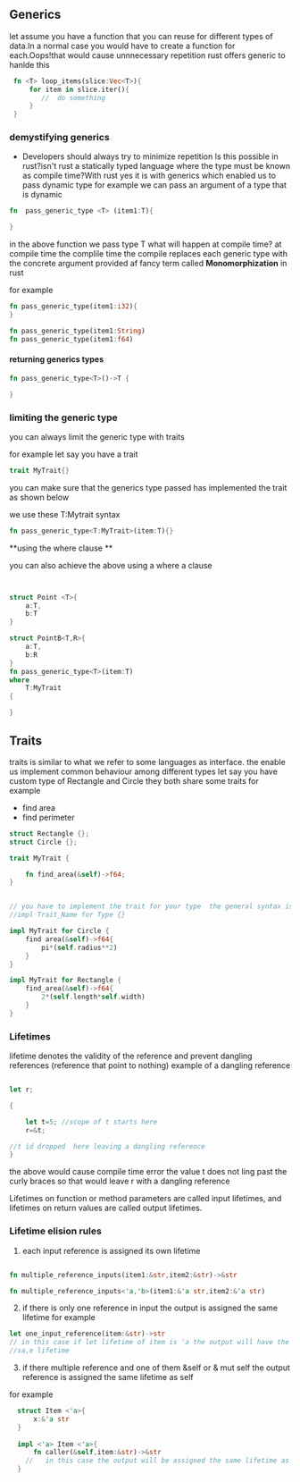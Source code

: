 ##  Generics
let assume you have a function that you can reuse for different types of data.In a normal case you would have to create a function for each.Oops!that would cause unnnecessary repetition
rust offers generic to hanlde this

``` rust
 fn <T> loop_items(slice:Vec<T>){
     for item in slice.iter(){
        //  do something
     }
 }

```


### demystifying generics

- Developers should always try to minimize repetition Is this possible in rust?isn't rust a statically typed language  where the type must be known as compile time?With rust yes it is with generics which enabled us to pass dynamic type
for example we can pass an argument of a type that is dynamic


``` rust
fn  pass_generic_type <T> (item1:T){

}
```
in the above function we pass type T
what will happen at compile time?
at compile time the complile time the compile replaces each generic type with the concrete argument provided af fancy term called **Monomorphization** in rust

for example 

``` rust
fn pass_generic_type(item1:i32){
}

fn pass_generic_type(item1:String)
fn pass_generic_type(item1:f64)

```
#### returning generics types
``` rust
fn pass_generic_type<T>()->T {

}
```
### limiting the generic type

you can always limit the generic type with traits

for example let say you have a trait 
``` rust
trait MyTrait{}
```

you can make sure that the generics type passed has implemented the trait as shown below

we use these T:Mytrait syntax


``` rust
fn pass_generic_type<T:MyTrait>(item:T){}
```


**using the where clause **

you can also achieve the above using a where a clause 


``` rust


struct Point <T>{
    a:T,
    b:T
}

struct PointB<T,R>{
    a:T,
    b:R
}
fn pass_generic_type<T>(item:T)
where 
    T:MyTrait
{

}


```



## Traits

traits is similar to what we refer to some languages as interface.
the enable us implement common behaviour among different types
let say you have custom type of Rectangle and Circle they both share some traits for example

- find area
- find perimeter


``` rust
struct Rectangle {};
struct Circle {};

trait MyTrait {

    fn find_area(&self)->f64;
}


// you have to implement the trait for your type  the general syntax is
//impl Trait_Name for Type {}

impl MyTrait for Circle {
    find area(&self)->f64{
        pi*(self.radius**2)
    }
}

impl MyTrait for Rectangle {
    find_area(&self)->f64{
        2*(self.length*self.width)
    }
}

```




### Lifetimes

lifetime denotes the validity of the reference and  prevent dangling references (reference that point to nothing)
example of a dangling reference

``` rust

let r;

{

    let t=5; //scope of t starts here
    r=&t;

//t id dropped  here leaving a dangling reference
}

```

the above would cause compile time error the value t does not ling past the curly braces so that would leave r with a dangling reference



Lifetimes on function or method parameters are called input lifetimes, and lifetimes on return values are called output lifetimes.


### Lifetime elision rules

1. each  input reference is assigned its own lifetime

``` rust

fn multiple_reference_inputs(item1:&str,item2:&str)->&str

fn multiple_reference_inputs<'a,'b>(item1:&'a str,item2:&'a str)

```


2. if there is only one reference in input the output is assigned the same lifetime 
for example

``` rust
let one_input_reference(item:&str)->str
// in this case if let lifetime of item is 'a the output will have the 
//sa,e lifetime
```
3. if there multiple reference and one of them &self or & mut self
the output reference is assigned the same  lifetime as self

for example

``` rust
  struct Item <'a>{
      x:&'a str
  }
  
  impl <'a> Item <'a>{
      fn caller(&self,item:&str)->&str
    //   in this case the output will be assigned the same lifetime as self
  }
```